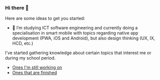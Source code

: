 ### Hi there 👋

Here are some ideas to get you started:

- 🔭 I’m studying ICT software engineering and currently doing a specialisation in smart mobile 
     with topics regarding native app development (PWA, iOS and Android), but also design thinking (UX, IX, HCD, etc.)



I've started gathering knowledge about certain topics that interest me or during my school period. 

- [Ones I'm still working on](https://github.com/Milofow/Milofow/tree/main/Documentation/Working%20on)
- [Ones that are finished]()
